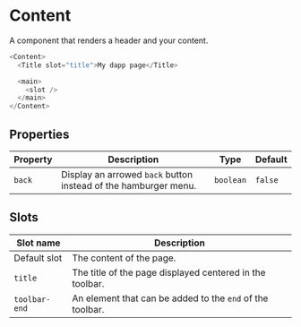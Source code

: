 # Content

A component that renders a header and your content.

```javascript
<Content>
  <Title slot="title">My dapp page</Title>

  <main>
    <slot />
  </main>
</Content>
```

## Properties

| Property   | Description                                                                                     | Type      | Default |
| ---------- | ----------------------------------------------------------------------------------------------- | --------- | ------- |
| `back`     | Display an arrowed `back` button instead of the hamburger menu.                                 | `boolean` | `false` |

## Slots

| Slot name     | Description                                               |
| ------------- | --------------------------------------------------------- |
| Default slot  | The content of the page.                                  |
| `title`       | The title of the page displayed centered in the toolbar.  |
| `toolbar-end` | An element that can be added to the `end` of the toolbar. |
